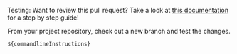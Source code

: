 <!-- Note: Commandline instructions are added into where the placeholder string first appears --->

Testing: Want to review this pull request? Take a look at [this documentation](https://github.com/hackforla/website/wiki/How-to-Review-Pull-Requests) for a step by step guide!

From your project repository, check out a new branch and test the changes.

```
${commandlineInstructions}
```
